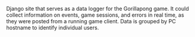 Django site that serves as a data logger for the Gorillapong game. It could collect information on events, game sessions, and errors in real time, as they were posted from a running game client. Data is grouped by PC hostname to identify individual users.
